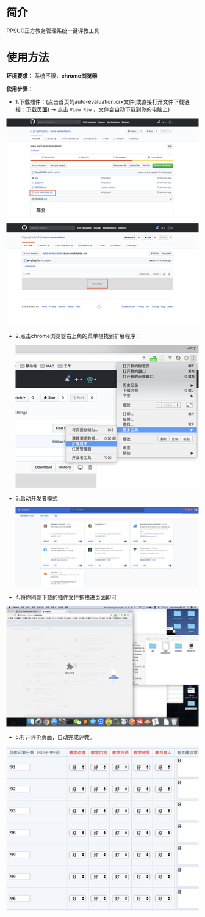 # 简介

PPSUC正方教务管理系统一键评教工具

# 使用方法

**环境要求：** 系统不限，**chrome浏览器**

**使用步骤**：

* 1.下载插件：(点击首页的auto-evaluation.crx文件(或直接打开文件下载链接：[下载页面](https://github.com/jerryOnlyZRJ/auto-evalutaion/blob/master/auto-evaluation.crx)) -> 点击 `View Raw` ，文件会自动下载到你的电脑上)

![download-index](images/download-index.png)

![download](images/download.png)

* 2.点击chrome浏览器右上角的菜单栏找到扩展程序：

  ![add2chrome](images/add2chrome.png)

* 3.启动开发者模式

  ![extension-index](images/extension-index.png)

* 4.将你刚刚下载的插件文件拖拽进页面即可

![install-extension](images/install-extension.png)

* 5.打开评价页面，自动完成评教。

![auto-result](images/auto-result.png)